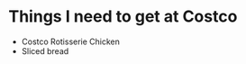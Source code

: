 Things I need to get at Costco
==============================

* Costco Rotisserie Chicken
* Sliced bread
